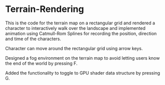 # Terrain-Rendering
<p>This is the code for the terrain map on a rectangular grid and rendered a character to interactively walk over the landscape and implemented animation using Catmull-Rom Splines for recording the position, direction and time of the characters.</p>
<p>Character can move around the rectangular grid using arrow keys.</p>
<p>Designed a fog environment on the terrain map to avoid letting users know the end of the world by pressing F.</p>
<p>Added the functionality to toggle to GPU shader data structure by pressing G.</p>
